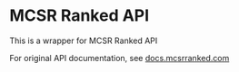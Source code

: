 # MCSR Ranked API

This is a wrapper for MCSR Ranked API

For original API documentation, see [docs.mcsrranked.com](https://docs.mcsrranked.com/)
